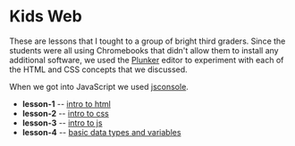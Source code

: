# Kids Web
These are lessons that I tought to a group of bright third graders. Since the students were all using Chromebooks that didn't allow them to install any additional software, we used the [Plunker](https://plnkr.co/) editor to experiment with each of the HTML and CSS concepts that we discussed.

When we got into JavaScript we used [jsconsole](https://jsconsole.com/).

* **lesson-1** -- [intro to html](lesson-1/README.md)
* **lesson-2** -- [intro to css](lesson-2/README.md)
* **lesson-3** -- [intro to js](lesson-3/README.md)
* **lesson-4** -- [basic data types and variables](lesson-4/README.md)
